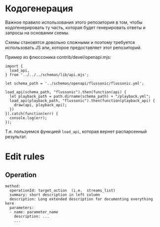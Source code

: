# Кодогенерация

Важное правило использования этого репозитория в том, чтобы кодогенерировать ту часть,
которая будет генерировать ответы и запросы на основании схемы.


Схемы становятся довольно сложными и поэтому требуется использовать JS апи, которое предоставляет этот
репозиторий.

Пример из флюссоника contrib/devel/openapi.mjs:


```
import {
  load_api,
} from '../../../schemas/lib/api.mjs';

let schema_path = '../schemas/openapi/flussonic/flussonic.yml';

load_api(schema_path, "flussonic").then(function(api) {
  let playback_path = path.dirname(schema_path) + "/playback.yml";
  load_api(playback_path, "flussonic").then(function(playback_api) {
    draw(api, playback_api);
  })
}).catch(function(err) {
  console.log(err);
});

```

Т.е. пользуемся функцией `load_api`, которая вернет распарсенный результат.




# Edit rules

## Operation


```
method:
  operationId: target_action  (i.e.  streams_list)
  summary: short description in left column
  description: Long extended description for documenting everything here
  parameters:
  - name: parameter_name
    description: ...
    ...
```


